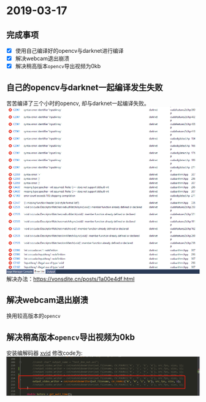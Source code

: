 # 2019-03-17

## 完成事项
- [x] 使用自己编译好的opencv与darknet进行编译
- [x] 解决webcam退出崩溃
- [x] 解决稍高版本`opencv`导出视频为0kb

## 自己的opencv与darknet一起编译发生失败
苦苦编译了三个小时的opencv, 却与darknet一起编译失败。
![](ProgressImage/2019-03-17-15-35-41.png)
解决办法：https://vonsdite.cn/posts/1a00e4df.html

## 解决webcam退出崩溃
换用较高版本的`opencv`

## 解决稍高版本`opencv`导出视频为0kb
安装编解码器 [xvid](https://www.xvidmovies.com/codec/)
修改code为: 
![](ProgressImage/2019-03-17-23-55-04.png)
